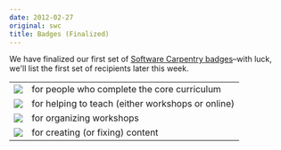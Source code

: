 ```yaml
---
date: 2012-02-27
original: swc
title: Badges (Finalized)
---
```

<p>We have finalized our first set of <a href="http://openbadges.org/">Software Carpentry badges</a>–with luck, we'll list the first set of recipients later this week.</p>
<table class="centered">
<tbody>
<tr>
<td><img src="@root/files/2012/02/Badge_CoreSkills.png" class="centered"></td>
<td>for people who complete the core curriculum</td>
</tr>
<tr>
<td><img src="@root/files/2012/02/Badge_Instructor.png" class="centered"></td>
<td>for helping to teach (either workshops or online)</td>
</tr>
<tr>
<td><img src="@root/files/2012/02/Badge_Organizer.png" class="centered"></td>
<td>for organizing workshops</td>
</tr>
<tr>
<td><img src="@root/files/2012/02/Badge_Creator.png" class="centered"></td>
<td>for creating (or fixing) content</td>
</tr>
</tbody>
</table>
